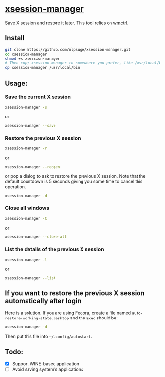 # [xsession-manager](https://github.com/nlpsuge/MyShell/blob/master/xsession-manager)

Save X session and restore it later. This tool relies on [wmctrl](http://tripie.sweb.cz/utils/wmctrl/).

## Install
```bash
git clone https://github.com/nlpsuge/xsession-manager.git
cd xsession-manager
chmod +x xsession-manager
# Then copy xsession-manager to somewhere you prefer, like /usr/local/bin.
cp xsession-manager /usr/local/bin
```

## Usage:

### Save the current X session
```bash
xsession-manager -s
```
or
```bash
xsession-manager --save
```

### Restore the previous X session
```bash
xsession-manager -r
```
or
```bash
xsession-manager --reopen
```
or pop a dialog to ask to restore the previous X session. 
Note that the default countdown is 5 seconds giving you some time to cancel this operation.
```bash
xsession-manager -d
```

### Close all windows
```bash
xsession-manager -C
```
or
```bash
xsession-manager --close-all
```

### List the details of the previous X session
```bash
xsession-manager -l
```
or
```bash
xsession-manager --list
```
## If you want to restore the previous X session automatically after login
Here is a solution. If you are using Fedora, create a file named ```auto-restore-working-state.desktop``` and the ```Exec``` should be:
```bash
xsession-manager -d
```
Then put this file into ```~/.config/autostart```.

## Todo:
- [X] Support WINE-based application
- [ ] Avoid saving system's applications
